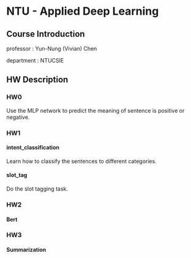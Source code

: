# NTU - Applied Deep Learning
## Course Introduction
professor : Yun-Nung (Vivian) Chen 

department : NTUCSIE

## HW Description
### HW0
Use the MLP network to predict the meaning of sentence is positive or negative.
### HW1
#### intent_classification
Learn how to classify the sentences to different categories. 
#### slot_tag
Do the slot tagging task.
### HW2
#### Bert
### HW3
#### Summarization
